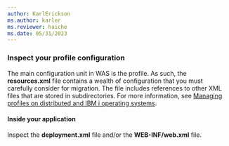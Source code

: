 ```yaml
---
author: KarlErickson
ms.author: karler
ms.reviewer: haiche
ms.date: 05/31/2023
---
```


### Inspect your profile configuration

The main configuration unit in WAS is the profile. As such, the **resources.xml** file contains a wealth of configuration that you must carefully consider for migration. The file includes references to other XML files that are stored in subdirectories. For more information, see [Managing profiles on distributed and IBM i operating systems](https://www.ibm.com/docs/was-nd/9.0.5?topic=environment-managing-profiles-distributed-i-operating-systems).

#### Inside your application

Inspect the **deployment.xml** file and/or the **WEB-INF/web.xml** file.
